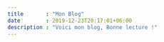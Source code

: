 ```yaml
---
title       : "Mon Blog"
date        : 2019-12-23T20:17:01+06:00
description : "Voici mon blog, Bonne lecture !"
---
```


